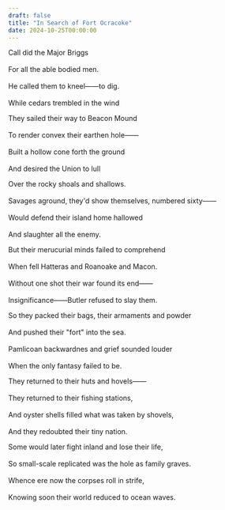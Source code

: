 ```yaml
---
draft: false
title: "In Search of Fort Ocracoke"
date: 2024-10-25T00:00:00
---
```


Call did the Major Briggs <br>  
For all the able bodied men. <br>  
He called them to kneel——to dig. <br>  
While cedars trembled in the wind

They sailed their way to Beacon Mound <br>  
To render convex their earthen hole—— <br>  
Built a hollow cone forth the ground <br>  
And desired the Union to lull <br>  

Over the rocky shoals and shallows. <br>  
Savages aground, they'd show themselves, numbered sixty——<br>  
Would defend their island home hallowed <br>  
And slaughter all the enemy. 

But their merucurial minds failed to comprehend <br>  
When fell Hatteras and Roanoake and Macon. <br>  
Without one shot their war found its end—— <br>  
Insignificance——Butler refused to slay them. <br>  

So they packed their bags, their armaments and powder <br>  
And pushed their "fort" into the sea. <br>  
Pamlicoan backwardnes and grief sounded louder <br>  
When the only fantasy failed to be.

They returned to their huts and hovels—— <br>  
They returned to their fishing stations, <br>  
And oyster shells filled what was taken by shovels, <br>  
And they redoubted their tiny nation. 

Some would later fight inland and lose their life, <br>  
So small-scale replicated was the hole as family graves. <br>  
Whence ere now the corpses roll in strife, <br>  
Knowing soon their world reduced to ocean waves. 

  